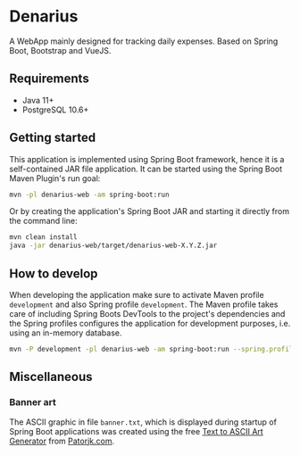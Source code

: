# Denarius

A WebApp mainly designed for tracking daily expenses. Based on Spring Boot, Bootstrap and VueJS.

## Requirements

- Java 11+
- PostgreSQL 10.6+

## Getting started

This application is implemented using Spring Boot framework, hence it is a self-contained JAR file application. It can
be started using the Spring Boot Maven Plugin's run goal:

```bash
mvn -pl denarius-web -am spring-boot:run
```

Or by creating the application's Spring Boot JAR and starting it directly from the command line:

```bash
mvn clean install
java -jar denarius-web/target/denarius-web-X.Y.Z.jar
```

## How to develop

When developing the application make sure to activate Maven profile ``development`` and also Spring profile
``development``. The Maven profile takes care of including Spring Boots DevTools to the project's dependencies and
the Spring profiles configures the application for development purposes, i.e. using an in-memory database.

```bash
mvn -P development -pl denarius-web -am spring-boot:run --spring.profiles.active=development
```

## Miscellaneous

### Banner art

The ASCII graphic in file ``banner.txt``, which is displayed during startup of Spring Boot applications was created
using the free [Text to ASCII Art Generator](http://patorjk.com/software/taag/) from
[Patorjk.com](http://www.patorjk.com).